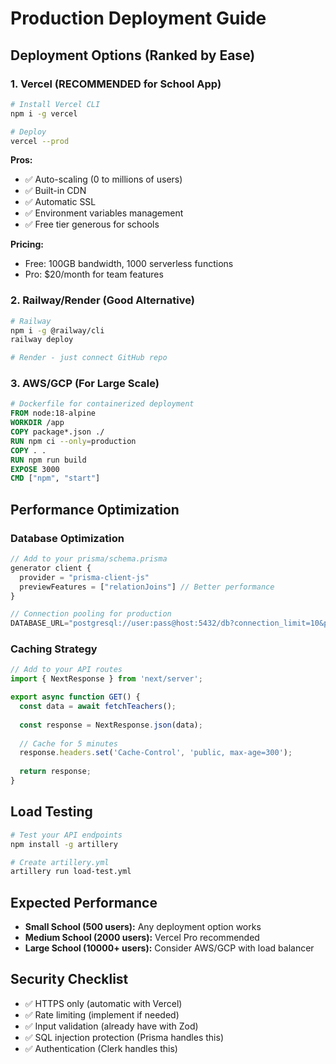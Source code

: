 # Production Deployment Guide

## Deployment Options (Ranked by Ease)

### 1. Vercel (RECOMMENDED for School App)
```bash
# Install Vercel CLI
npm i -g vercel

# Deploy
vercel --prod
```

**Pros:**
- ✅ Auto-scaling (0 to millions of users)
- ✅ Built-in CDN
- ✅ Automatic SSL
- ✅ Environment variables management
- ✅ Free tier generous for schools

**Pricing:** 
- Free: 100GB bandwidth, 1000 serverless functions
- Pro: $20/month for team features

### 2. Railway/Render (Good Alternative)
```bash
# Railway
npm i -g @railway/cli
railway deploy

# Render - just connect GitHub repo
```

### 3. AWS/GCP (For Large Scale)
```dockerfile
# Dockerfile for containerized deployment
FROM node:18-alpine
WORKDIR /app
COPY package*.json ./
RUN npm ci --only=production
COPY . .
RUN npm run build
EXPOSE 3000
CMD ["npm", "start"]
```

## Performance Optimization

### Database Optimization
```typescript
// Add to your prisma/schema.prisma
generator client {
  provider = "prisma-client-js"
  previewFeatures = ["relationJoins"] // Better performance
}

// Connection pooling for production
DATABASE_URL="postgresql://user:pass@host:5432/db?connection_limit=10&pool_timeout=20"
```

### Caching Strategy
```typescript
// Add to your API routes
import { NextResponse } from 'next/server';

export async function GET() {
  const data = await fetchTeachers();
  
  const response = NextResponse.json(data);
  
  // Cache for 5 minutes
  response.headers.set('Cache-Control', 'public, max-age=300');
  
  return response;
}
```

## Load Testing
```bash
# Test your API endpoints
npm install -g artillery

# Create artillery.yml
artillery run load-test.yml
```

## Expected Performance
- **Small School (500 users):** Any deployment option works
- **Medium School (2000 users):** Vercel Pro recommended
- **Large School (10000+ users):** Consider AWS/GCP with load balancer

## Security Checklist
- ✅ HTTPS only (automatic with Vercel)
- ✅ Rate limiting (implement if needed)
- ✅ Input validation (already have with Zod)
- ✅ SQL injection protection (Prisma handles this)
- ✅ Authentication (Clerk handles this)
